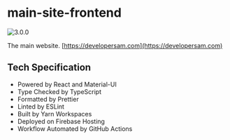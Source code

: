# main-site-frontend

![3.0.0](https://img.shields.io/badge/version-3.0.0-blue.svg)

The main website. [https://developersam.com](https://developersam.com)

## Tech Specification

- Powered by React and Material-UI
- Type Checked by TypeScript
- Formatted by Prettier
- Linted by ESLint
- Built by Yarn Workspaces
- Deployed on Firebase Hosting
- Workflow Automated by GitHub Actions
